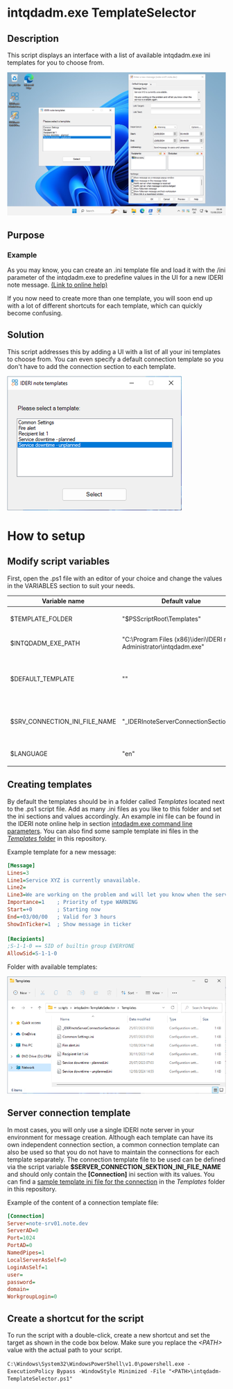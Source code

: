 # intqdadm.exe TemplateSelector

## Description
This script displays an interface with a list of available intqdadm.exe ini templates for you to choose from.

![TemplateSelectorWithIntqdadm](docs/images/intqdadm-templateSelector.png)

## Purpose
### Example
As you may know, you can create an .ini template file and load it with the /ini parameter of the intqdadm.exe to predefine values in the UI for a new IDERI note message. [(Link to online help)](https://docs.ideri.com/note/help/en/Appendix_B_-_Command_Line_Parameters/intqdadm.exe_command_line_parameters.html)

If you now need to create more than one template, you will soon end up with a lot of different shortcuts for each template, which can quickly become confusing.

## Solution
This script addresses this by adding a UI with a list of all your ini templates to choose from. You can even specify a default connection template so you don't have to add the connection section to each template.

![TemplateSelector](docs/images/templateSelector.png)

# How to setup
## Modify script variables
First, open the .ps1 file with an editor of your choice and change the values in the VARIABLES section to suit your needs.

| Variable name                 | Default value                                                        | Explanation                                                                        |
|-------------------------------|----------------------------------------------------------------------|------------------------------------------------------------------------------------|
| $TEMPLATE_FOLDER              | "$PSScriptRoot\Templates\"                                           | The folder that contains your ini templates.                                       |
| $INTQDADM_EXE_PATH            | "C:\Program Files (x86)\ideri\IDERI note Administrator\intqdadm.exe" | The path to the intqdadm.exe on your system.                                       |
| $DEFAULT_TEMPLATE             | ""                                                                   | The name of the template that should be preselected when the UI initially shows.   |
| $SRV_CONNECTION_INI_FILE_NAME | "_IDERInoteServerConnectionSection.ini"                              | The file name in the TEMPLATE_FOLDER that conains the default connection settings. |
| $LANGUAGE                     | "en"                                                                 | The language of the UI. (possible values: en, de)                                  |

## Creating templates
By default the templates should be in a folder called *Templates* located next to the .ps1 script file.
Add as many .ini files as you like to this folder and set the ini sections and values accordingly. An example ini file can be found in the IDERI note online help in section  [intqdadm.exe command line parameters](https://docs.ideri.com/note/help/en/Appendix_B_-_Command_Line_Parameters/intqdadm.exe_command_line_parameters.html). You can also find some sample template ini files in the [*Templates* folder](Templates/) in this repository.

Example template for a new message:
``` ini
[Message]
Lines=3
Line1=Service XYZ is currently unavailable.
Line2=
Line3=We are working on the problem and will let you know when the service is available again.
Importance=1	; Priority of type WARNING
Start=+0	    ; Starting now
End=+03/00/00	; Valid for 3 hours
ShowInTicker=1	; Show message in ticker

[Recipients]
;S-1-1-0 == SID of builtin group EVERYONE
AllowSid=S-1-1-0 
```

Folder with available templates:

![FolderWithAvailableTemplates](docs/images/availableTemplates.png) 

## Server connection template
In most cases, you will only use a single IDERI note server in your environment for message creation. Although each template can have its own independent connection section, a common connection template can also be used so that you do not have to maintain the connections for each template separately. The connection template file to be used can be defined via the script variable **$SERVER_CONNECTION_SEKTION_INI_FILE_NAME** and should only contain the **[Connection]** ini section with its values.
You can find a [sample template ini file for the connection](Templates/_IDERInoteServerConnectionSection.ini) in the *Templates* folder in this repository.

Example of the content of a connection template file:
``` ini
[Connection]
Server=note-srv01.note.dev
ServerAD=0
Port=1024
PortAD=0
NamedPipes=1
LocalServerAsSelf=0
LoginAsSelf=1
user=
password=
domain=
WorkgroupLogin=0
```

## Create a shortcut for the script
To run the script with a double-click, create a new shortcut and set the target as shown in the code box below. Make sure you replace the *\<PATH>* value with the actual path to your script.

``C:\Windows\System32\WindowsPowerShell\v1.0\powershell.exe -ExecutionPolicy Bypass -WindowStyle Minimized -File "<PATH>\intqdadm-TemplateSelector.ps1"``

